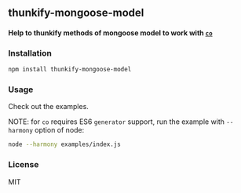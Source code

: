 ## thunkify-mongoose-model
#### Help to thunkify methods of mongoose model to work with [`co`](https://github.com/visionmedia/co)

### Installation
```bash
npm install thunkify-mongoose-model
```

### Usage
Check out the examples.

NOTE: for `co` requires ES6 `generator` support, run the example with `--harmony` option of node:
```bash
node --harmony examples/index.js
```

### License
MIT